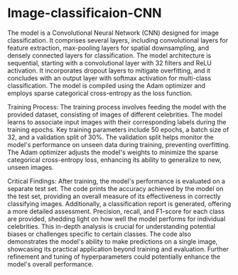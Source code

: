 # Image-classificaion-CNN
The model is a Convolutional Neural Network (CNN) designed for image classification. It comprises several layers, including convolutional layers for feature extraction, max-pooling layers for spatial downsampling, and densely connected layers for classification. The model architecture is sequential, starting with a convolutional layer with 32 filters and ReLU activation. It incorporates dropout layers to mitigate overfitting, and it concludes with an output layer with softmax activation for multi-class classification. The model is compiled using the Adam optimizer and employs sparse categorical cross-entropy as the loss function.

Training Process:
The training process involves feeding the model with the provided dataset, consisting of images of different celebrities. The model learns to associate input images with their corresponding labels during the training epochs. Key training parameters include 50 epochs, a batch size of 32, and a validation split of 30%. The validation split helps monitor the model's performance on unseen data during training, preventing overfitting. The Adam optimizer adjusts the model's weights to minimize the sparse categorical cross-entropy loss, enhancing its ability to generalize to new, unseen images.

Critical Findings:
After training, the model's performance is evaluated on a separate test set. The code prints the accuracy achieved by the model on the test set, providing an overall measure of its effectiveness in correctly classifying images. Additionally, a classification report is generated, offering a more detailed assessment. Precision, recall, and F1-score for each class are provided, shedding light on how well the model performs for individual celebrities. This in-depth analysis is crucial for understanding potential biases or challenges specific to certain classes. The code also demonstrates the model's ability to make predictions on a single image, showcasing its practical application beyond training and evaluation. Further refinement and tuning of hyperparameters could potentially enhance the model's overall performance.
